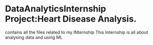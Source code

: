 # DataAnalyticsInternship Project:Heart Disease Analysis.
contains all the files related to my INternship
This Internship is all about analysing data and using ML
